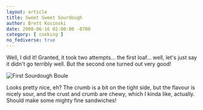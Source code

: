 ```yaml
---
layout: article
title: Sweet Sweet Sourdough
author: Brett Kosinski
date: 2008-06-16 02:00:00 -0700
category: [ cooking ]
no_fediverse: true
---
```


Well, I did it!  Granted, it took two attempts... the first loaf... well, let's just say it didn't go terribly well.  But the second one turned out very good!

![First Sourdough Boule](/assets/images/First_Sourdough_Boule)

Looks pretty nice, eh?  The crumb is a bit on the tight side, but the flavour is nicely sour, and the crust and crumb are chewy, which I kinda like, actually.  Should make some mighty fine sandwiches!

